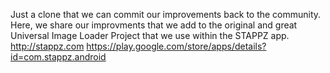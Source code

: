Just a clone that we can commit our improvements back to the community. Here, we share our improvments that we add to the original and great Universal Image Loader Project that we use within the STAPPZ app.
http://stappz.com 
https://play.google.com/store/apps/details?id=com.stappz.android

